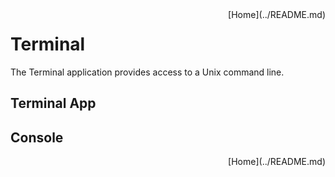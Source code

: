 <div style="float: right;">
[Home](../README.md)
</div>

# Terminal 
The Terminal application provides access to a Unix command line. 

## Terminal App 

## Console 

<div style="float: right;">
[Home](../README.md)
</div>
